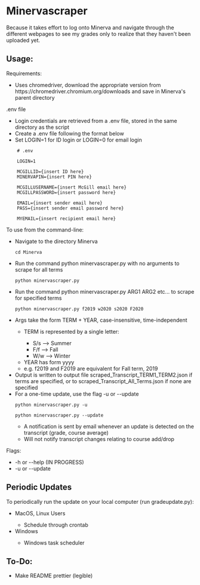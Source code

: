 # Minervascraper

<p> Because it takes effort to log onto Minerva and navigate through the different webpages to see my grades only to realize that they haven't been uploaded yet. </p>

## Usage:
<p> Requirements: </p>
<ul>
    <li> Uses chromedriver, download the appropriate version from https://chromedriver.chromium.org/downloads and save in Minerva's parent directory </li>
</ul>
<p> .env file </p>
<ul>
    <li> Login credentials are retrieved from a .env file, stored in the same directory as the script </li>
    <li> Create a .env file following the format below
    <li> Set LOGIN=1 for ID login or LOGIN=0 for email login
</ul>

<html>
    <head>
              
        # .env

        LOGIN=1

        MCGILLID={insert ID here}
        MINERVAPIN={insert PIN here}

        MCGILLUSERNAME={insert McGill email here}
        MCGILLPASSWORD={insert password here}
        
        EMAIL={insert sender email here}
        PASS={insert sender email password here}

        MYEMAIL={insert recipient email here}

</html>

<p> To use from the command-line: </p>
<ul>
    <li> Navigate to the directory Minerva </li>
<html>
<head>
              
    cd Minerva

</html>
    <li> Run the command python minervascraper.py with no arguments to scrape for all terms </li>
<html>
<head>
              
    python minervascraper.py

</html>
    <li> Run the command python minervascraper.py ARG1 ARG2 etc... to scrape for specified terms </li>
<html>
<head>
              
    python minervascraper.py f2019 w2020 s2020 F2020

</html>
    <li> Args take the form TERM + YEAR, case-insensitive, time-independent </li>
    <ul>
        <li> TERM is represented by a single letter: </li>
        <ul>
            <li> S/s --> Summer </li>
            <li> F/f --> Fall </li>
            <li> W/w --> Winter </li>
        </ul>
        <li> YEAR has form yyyy </li>
        <li> e.g. f2019 and F2019 are equivalent for Fall term, 2019 </li>
    </ul>
    <li> Output is written to output file scraped_Transcript_TERM1_TERM2.json if terms are specified, or to scraped_Transcript_All_Terms.json if none are specified </li>
    <li> For a one-time update, use the flag -u or --update </li>
<html>
<head>
              
    python minervascraper.py -u

    python minervascraper.py --update

</html>
    <ul>
        <li> A notification is sent by email whenever an update is detected on the transcript (grade, course average) </li>
        <li> Will not notify transcript changes relating to course add/drop </li>
    </ul>
</ul>
</p>
<p> Flags: </p>
<ul> 
    <li> -h or --help (IN PROGRESS) </li>
    <li> -u or --update </li>
</ul>

## Periodic Updates
<p> To periodically run the update on your local computer (run gradeupdate.py): </p>
<ul>
    <li> MacOS, Linux Users</li>
    <ul>
        <li> Schedule through crontab </li>
    </ul>
    <li> Windows </li>
    <ul>
        <li> Windows task scheduler </li>
    </ul>
</ul>

## To-Do:
<ul>
    <li> Make README prettier (legible) </li>
</ul>
